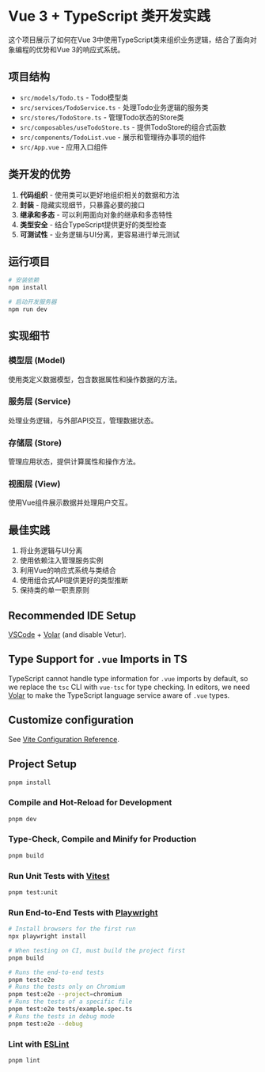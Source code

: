 # Vue 3 + TypeScript 类开发实践

这个项目展示了如何在Vue 3中使用TypeScript类来组织业务逻辑，结合了面向对象编程的优势和Vue 3的响应式系统。

## 项目结构

- `src/models/Todo.ts` - Todo模型类
- `src/services/TodoService.ts` - 处理Todo业务逻辑的服务类
- `src/stores/TodoStore.ts` - 管理Todo状态的Store类
- `src/composables/useTodoStore.ts` - 提供TodoStore的组合式函数
- `src/components/TodoList.vue` - 展示和管理待办事项的组件
- `src/App.vue` - 应用入口组件

## 类开发的优势

1. **代码组织** - 使用类可以更好地组织相关的数据和方法
2. **封装** - 隐藏实现细节，只暴露必要的接口
3. **继承和多态** - 可以利用面向对象的继承和多态特性
4. **类型安全** - 结合TypeScript提供更好的类型检查
5. **可测试性** - 业务逻辑与UI分离，更容易进行单元测试

## 运行项目

```bash
# 安装依赖
npm install

# 启动开发服务器
npm run dev
```

## 实现细节

### 模型层 (Model)

使用类定义数据模型，包含数据属性和操作数据的方法。

### 服务层 (Service)

处理业务逻辑，与外部API交互，管理数据状态。

### 存储层 (Store)

管理应用状态，提供计算属性和操作方法。

### 视图层 (View)

使用Vue组件展示数据并处理用户交互。

## 最佳实践

1. 将业务逻辑与UI分离
2. 使用依赖注入管理服务实例
3. 利用Vue的响应式系统与类结合
4. 使用组合式API提供更好的类型推断
5. 保持类的单一职责原则

## Recommended IDE Setup

[VSCode](https://code.visualstudio.com/) + [Volar](https://marketplace.visualstudio.com/items?itemName=Vue.volar) (and disable Vetur).

## Type Support for `.vue` Imports in TS

TypeScript cannot handle type information for `.vue` imports by default, so we replace the `tsc` CLI with `vue-tsc` for type checking. In editors, we need [Volar](https://marketplace.visualstudio.com/items?itemName=Vue.volar) to make the TypeScript language service aware of `.vue` types.

## Customize configuration

See [Vite Configuration Reference](https://vite.dev/config/).

## Project Setup

```sh
pnpm install
```

### Compile and Hot-Reload for Development

```sh
pnpm dev
```

### Type-Check, Compile and Minify for Production

```sh
pnpm build
```

### Run Unit Tests with [Vitest](https://vitest.dev/)

```sh
pnpm test:unit
```

### Run End-to-End Tests with [Playwright](https://playwright.dev)

```sh
# Install browsers for the first run
npx playwright install

# When testing on CI, must build the project first
pnpm build

# Runs the end-to-end tests
pnpm test:e2e
# Runs the tests only on Chromium
pnpm test:e2e --project=chromium
# Runs the tests of a specific file
pnpm test:e2e tests/example.spec.ts
# Runs the tests in debug mode
pnpm test:e2e --debug
```

### Lint with [ESLint](https://eslint.org/)

```sh
pnpm lint
```
